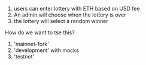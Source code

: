 1. users can enter lottery with ETH based on USD fee
2. An admin will choose when the lottery is over
3. the lottery will select a random winner

How do we want to tse this?
1. 'mainnet-fork'
2. 'development' with mocks
3. 'testnet'
